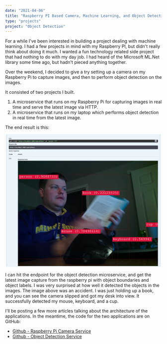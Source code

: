 ```yaml
---
date: "2021-04-06"
title: "Raspberry PI Based Camera, Machine Learning, and Object Detection with .NET Core"
type: "projects"
project: "Object Detection"
---
```


For a while I've been interested in building a project dealing with machine learning.
I had a few projects in mind with my Raspberry PI, but didn't really think about doing it much.
I wanted a fun technology related side project that had nothing to do with my day job.
I had heard of the Microsoft ML.Net library some time ago, but hadn't pieced anything together.

Over the weekend, I decided to give a try setting up a camera on my Raspberry Pi to capture images, and then to perform object detection on the images.

It consisted of two projects I built.

1. A microservice that runs on my Raspberry Pi for capturing images in real time and serve the latest image via HTTP.
2. A microservice that runs on my laptop which performs object detection in real time from the latest image.

The end result is this:

![Raspberry Pi Image detection](./images/raspberry-pi-object-detection.jpg)

I can hit the endpoint for the object detection microservice, and get the latest image capture from the raspberry pi with object boundaries and object labels.
I was very surprised at how well it detected the objects in the images.
The image above was an accident.
I was just holding up a book, and you can see the camera slipped and got my desk into view.
It successfully detected my mouse, keyboard, and a cup.

I'll be posting a few more articles talking about the architecture of the applications.
In the meantime, the code for the two applications are on GitHub:

* [Github - Raspberry Pi Camera Service](https://github.com/jerhon/hs-pi-camera-service)
* [Github - Object Detection Service](https://github.com/jerhon/hs-object-dectection-service)

